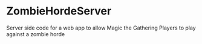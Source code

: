 # ZombieHordeServer
Server side code for a web app to allow Magic the Gathering Players to play against a zombie horde
